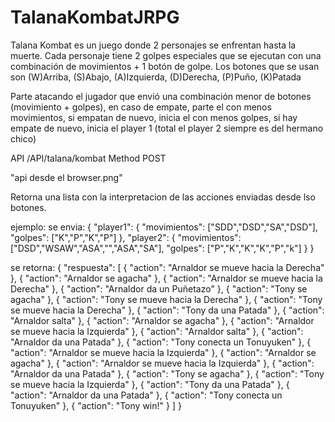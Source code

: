 # TalanaKombatJRPG

Talana Kombat es un juego donde 2 personajes se enfrentan hasta la muerte. Cada personaje tiene 2
golpes especiales que se ejecutan con una combinación de movimientos + 1 botón de golpe.
Los botones que se usan son
(W)Arriba, (S)Abajo, (A)Izquierda, (D)Derecha,
(P)Puño, (K)Patada

Parte atacando el jugador que envió una combinación menor de botones (movimiento + golpes),
en caso de empate, parte el con menos movimientos, si empatan de nuevo, inicia el con menos
golpes, si hay empate de nuevo, inicia el player 1 (total el player 2 siempre es del hermano
chico)

API /API/talana/kombat
Method POST

"api desde el browser.png"

Retorna una lista con la interpretacion de las acciones enviadas desde lso botones.

ejemplo:
  se envia:
    {
        "player1": {
            "movimientos": ["SDD","DSD","SA","DSD"],
            "golpes": ["K","P","K","P"]
        },
        "player2": {
            "movimientos": ["DSD","WSAW","ASA","","ASA","SA"],
            "golpes": ["P","K","K","K","P","k"]
        }
    }
    
   se retorna:
    {
    "respuesta": [
        {
            "action": "Arnaldor se mueve hacia la Derecha"
        },
        {
            "action": "Arnaldor se agacha"
        },
        {
            "action": "Arnaldor se mueve hacia la Derecha"
        },
        {
            "action": "Arnaldor da un Puñetazo"
        },
        {
            "action": "Tony se agacha"
        },
        {
            "action": "Tony se mueve hacia la Derecha"
        },
        {
            "action": "Tony se mueve hacia la Derecha"
        },
        {
            "action": "Tony da una Patada"
        },
        {
            "action": "Arnaldor salta"
        },
        {
            "action": "Arnaldor se agacha"
        },
        {
            "action": "Arnaldor se mueve hacia la Izquierda"
        },
        {
            "action": "Arnaldor salta"
        },
        {
            "action": "Arnaldor da una Patada"
        },
        {
            "action": "Tony conecta un Tonuyuken"
        },
        {
            "action": "Arnaldor se mueve hacia la Izquierda"
        },
        {
            "action": "Arnaldor se agacha"
        },
        {
            "action": "Arnaldor se mueve hacia la Izquierda"
        },
        {
            "action": "Arnaldor da una Patada"
        },
        {
            "action": "Tony se agacha"
        },
        {
            "action": "Tony se mueve hacia la Izquierda"
        },
        {
            "action": "Tony da una Patada"
        },
        {
            "action": "Arnaldor da una Patada"
        },
        {
            "action": "Tony conecta un Tonuyuken"
        },
        {
            "action": "Tony win!"
        }
    ]
}
